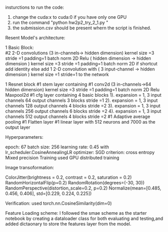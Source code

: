 insturctions to run the code:

1. change the cuda:x to cuda:0 if you have only one GPU
2. run the command  "python hw2p2_try_2_1.py "
3. the submission.csv should be present whern the script is finished. 

Resent Model's architecture:

1 Basic Block:  
    #2 2-D convolutions 
        (3 in-channels-> hidden dimension) kernel size =3 stride =1 padding=1
        batch norm 2D
        Relu
        ( hidden dimension ->  hidden dimension ) kernel size =3 stride =1 padding=1
        batch norm 2D
    if shortcut
        add identity 
    else
        add 1 2-D convolution with ( 3 input-channel -> hidden dimension ) kernel size =1 stride=1 to the network

1 Resnet block
    #1 stem layer containing
        #1 conv2d 
           (3 in-channels->64 hidden dimension) kernel size =3 stride =1 padding=1
            batch norm 2D
            Relu
            Maxpool2d
    #1 cfg layer containing 4 basic blocks
        1). expansion = 1, 3 input channels 64 output channels 3 blocks stride =1
        2). expansion = 1, 3 input channels 128 output channels 4 blocks stride =2
        3). expansion = 1, 3 input channels 256 output channels 6 blocks stride =2
        4). expansion = 1, 3 input channels 512 output channels 4 blocks stride =2
    #1 Adaptive average pooling
    #1 Flatten layer
    #1 linear layer with 512 neurons and 7000 as the output layer


Hyperparameters:

epoch: 67
batch size: 256
learning rate: 0.45 with lr_scheduler.CosineAnnealingLR
optimizer: SGD
criterion: cross entropy
Mixed precision Training
used GPU distributed training

Image transoformation:

ColorJitter(brightness = 0.2, contrast = 0.2, saturation = 0.2)
RandomHorizontalFlip(p=0.2)
RandomRotation(degrees=(-30, 30))
RandomPerspective(distortion_scale=0.2, p=0.2)
Normalize(mean=[0.485, 0.456, 0.406], std=[0.229, 0.224, 0.225])

Verification:
used torch.nn.CosineSimilarity(dim=0)


Feature Loading scheme:
I followed the smae scheme as the starter notebook by creating a dataloader class for both evaluating and testing,and added dictaonary to store the features layer from the model.


